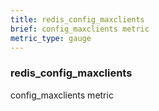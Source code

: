 ```yaml
---
title: redis_config_maxclients
brief: config_maxclients metric
metric_type: gauge
---
```

### redis_config_maxclients

config_maxclients metric
